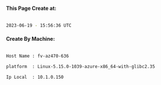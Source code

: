 
   
#### This Page Create at:

```bash

2023-06-19 - 15:56:36 UTC

```

#### Create By Machine:

```bash

Host Name : fv-az470-636

platform  : Linux-5.15.0-1039-azure-x86_64-with-glibc2.35

Ip Local  : 10.1.0.150

```

